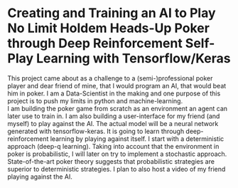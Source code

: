 <h1>Creating and Training an AI to Play No Limit Holdem Heads-Up Poker through Deep Reinforcement Self-Play Learning with Tensorflow/Keras </h1>
This project came about as a challenge to a (semi-)professional poker player and dear friend of mine, that I would program an AI, that would beat him in poker. I am a Data-Scientist in the making and one purpose of this project is to push my limits in python and machine-learning. <br>
I am building the poker game from scratch as an environment an agent can later use to train in. I am also building a user-interface for my friend (and myself) to play against the AI. The actual model will be a neural network generated with tensorflow-keras. It is going to learn through deep-reinforcement learning by playing against itself. I start with a deterministic approach (deep-q learning). Taking into account that the environment in poker is probabilistic, I will later on try to implement a stochastic approach. State-of-the-art poker theory suggests that probabilistic strategies are superior to deterministic strategies. I plan to also host a video of my friend playing against the AI.
